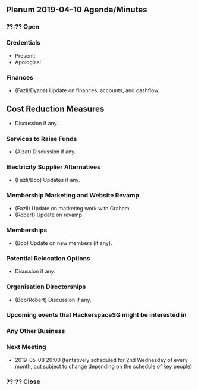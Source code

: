## Plenum 2019-04-10 Agenda/Minutes

### ??:?? Open

### Credentials
- Present:
- Apologies:

### Finances
- (Fazli/Dyana) Update on finances, accounts, and cashflow.

## Cost Reduction Measures
- Discussion if any.

### Services to Raise Funds
- (Aizat) Discussion if any.

### Electricity Supplier Alternatives
- (Fazli/Bob) Updates if any.

### Membership Marketing and Website Revamp
- (Fazli) Update on marketing work with Graham.
- (Robert) Update on revamp.

### Memberships
- (Bob) Update on new members (if any).

### Potential Relocation Options
- Disussion if any.

### Organisation Directorships
- (Bob/Robert) Discussion if any.

### Upcoming events that HackerspaceSG might be interested in

### Any Other Business

### Next Meeting
- 2019-05-08 20:00 (tentatively scheduled for 2nd Wednesday of every month, but subject to change depending on the schedule of key people)

### ??:?? Close
